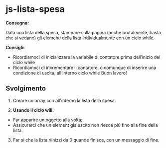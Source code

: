 js-lista-spesa
===
**Consegna:**

Data una lista della spesa, stampare sulla pagina (anche brutalmente, basta che si vedano) gli elementi della lista individualmente con un ciclo while.

**Consigli:**

- Ricordiamoci di inizializzare la variabile di contatore prima dell’inizio del ciclo while
- Ricordiamoci di incrementare il contatore, o comunque di inserire una condizione di uscita, all’interno ciclo while
Buon lavoro!

## Svolgimento

1. Creare un array con all'interno la lista della spesa.

2. **Usando il ciclo will:**
- Far apparire un oggetto alla volta;
- Assicurarci che un element gia uscito non riesca piú fino alla fine della lista.

3. Far si che la lista riinizzi da 0 quande finisce, con un messaggio di fine.